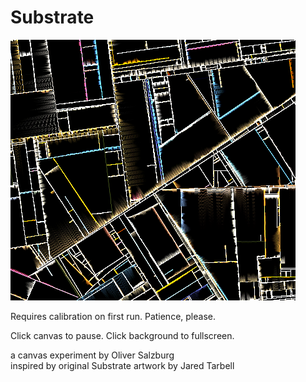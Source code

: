 # Substrate

![](public/canvas.png)

Requires calibration on first run. Patience, please.

Click canvas to pause. Click background to fullscreen.

a canvas experiment by Oliver Salzburg  
inspired by original Substrate artwork by Jared Tarbell
